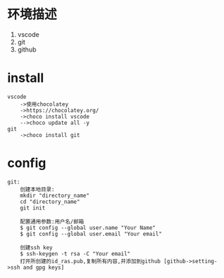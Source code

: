 # 环境描述  
1. vscode  
2. git   
3. github

# install  
    vscode  
        ->使用chocolatey  
        ->https://chocolatey.org/  
        ->choco install vscode
        -->choco update all -y
    git  
        ->choco install git  

# config  
    git:  
        创建本地目录:  
        mkdir "directory_name"  
        cd "directory_name"
        git init  
        
        配置通用参数:用户名/邮箱  
        $ git config --global user.name "Your Name"  
        $ git config --global user.email "Your email"  

        创建ssh key  
        $ ssh-keygen -t rsa -C "Your email"
        打开所创建的id_ras.pub,复制所有内容,并添加到github [github->setting->ssh and gpg keys]

        